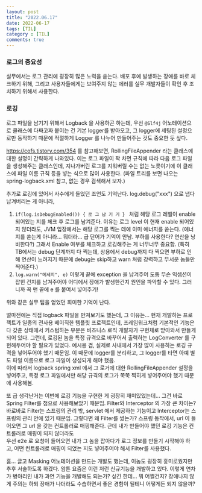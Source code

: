 ```yaml
---
layout: post
title: "2022.06.17"
date: 2022-06-17
tags: [TIL]
category : [TIL]
comments: true
---
```


### 로그의 중요성

실무에서는 로그 관리에 굉장히 많은 노력을 쏟는다. 배포 후에 발생하는 장애를 바로 체크하기 위해, 그리고 사용자들에게는 보여주지 않는 에러를 
실무 개발자들이 확인 후 조치하기 위해서 사용한다.  

### 로깅

로그 파일을 남기기 위해서 Logback 을 사용하곤 하는데, 우선 `@Slf4j` 어노테이션으로 클래스에 다짜고짜 붙이는 건 기본 logger를 받아오고, 
그 logger에 세팅된 설정으로만 동작하기 때문에 적절하게 Logger 를 나누어 만들어주는 것도 중요한 듯 싶다.  

https://cofs.tistory.com/354 를 참고해보면, RollingFileAppender 라는 클래스에 대한 설명이 간략하게 나와있다. 이는 로그 파일이 
꽉 차면 규칙에 따라 다음 로그 파일을 생성해주는 클래스인데, 지나가버린 로그를 지워버릴 수는 없는 노릇이기에 이 클래스에 파일 이름 규칙 등을 넣는 식으로 
많이 사용한다. (파일 트리를 보면 나오는 spring-logback.xml 참고, 없는 경우 검색해서 보자.)  

추가로 로깅에 있어서 사수에게 들었던 조언도 기억난다. log.debug("xxx") 으로 냅다 남겨버리는 게 아니라,
1. `if(log.isDebugEnabled()) { 로 그 남 기 기 } ` 처럼 해당 로그 레벨이 enable 되어있는 지를 체크 후 로그를 남겨준다. 이유는 로그 level 이 현재 enable 되어있지 않더라도, JVM 입장에서는 해당 로그를 찍는 데에 이미 에너지를 쏟는다. (에너지를 쏟는게 아니라... 뭐더라... 급 단어가 기억이 안남. 부하를 사용한다? 연산을 낭비한다?) 그래서 Enable 여부를 체크하고 로깅해주는 게 너무너무 중요함. (특히 TB에서는 debug 단계까지 다 찍는데, 상용에서 debug까지 다 찍으면 부하로 인해 연산이 느려지기 때문에 debug는 skip하고 warn 처럼 강력하고 무서운 놈들만 찍어준다.)
2. `log.warn("메세지", e)` 이렇게 끝에 exception 을 남겨주어 도통 무슨 익셉션이 잡힌 건지를 남겨주어야 어디에서 장애가 발생한건지 원인을 파악할 수 있다. 그러니까 꼭 맨 끝에 e 를 붙여서 넣어주기!

위와 같은 실무 팁을 얻었던 희미한 기억이 난다.

얼마전에는 직접 logback 파일을 만져보기도 했는데, 그 이유는... 현재 개발하는 프로젝트가 일종의 전사용 베이직한 템플릿 프로젝트인데, 프레임워크처럼 기본적인 기능은 다 갖춘 상태에서 커스텀하는 부분은 비즈니스 로직 개발자가 구현체로 받아와서 만들게 되어 있다. 
그런데, 로깅된 놈을 특정 규격으로 바꾸어서 출력하는 LogConverter 를 구현해두어야 할 필요가 있었다. 예시용 겸, 실제로 사내에서 가장 많이 사용하는 로깅 규격을 넣어두어야 했기 때문임. 이 때문에 logger를 분리하고, 그 logger를 타면 아예 별도 파일 이름으로 로그 파일이 생성되게 해야 했음.  
이에 따라서 logback spring xml 에서 그 로거에 대한 RollingFileAppender 설정을 넣어주고, 특정 로그 파일에서만 해당 규격의 로그가 쭉쭉 찍히게 넣어주어야 했기 때문에 사용해봄.  

또 급 생각난거는 이번에 로깅 기능을 구현한 게 굉장히 재미있었는데... 그건 바로 Spring Filter를 첨으로 사용해보았기 때문임. Filter와 Interceptor 의 가장 큰 차이는?  
바로바로 Filter는 스프링의 관리 밖, servlet 에서 제공하는 기능이고 Interceptor는 스프링의 관리 안에 있기 때문임. 그렇다면 왜 Filter를 썼는가? 스프링 동작에서, url 이 들어오면 그 url 을 갖는 컨트롤러로 매핑해준다. 근데 내가 만들어야 했던 로깅 기능은 컨트롤러로 매핑이 되지 않더라도  
우선 e2e 로 요청이 들어오면 내가 그 놈을 잡아다가 로그 정보를 만들기 시작해야 하고, 어떤 컨트롤러로 매핑이 되었는 지도 넣어주어야 해서 Filter를 사용했다.  


흠... 글고 Masking 어노테이션을 만드는 개발도 했는데, 이놈도 굉장히 흥미로웠지만 추후 서술하도록 하겠다. 암튼 요즘은 이런 저런 신규기능을 개발하고 있다. 이렇게 연차가 병아리인 내가 과연 기능을 개발해도 되는가? 싶긴 한데... 뭐 어쩔건지? 장애나지 않게 주의는 하되 장애가 나더라도 수습하면서 좋은 경험이 될테니 어떻게든 되지 않을까?
